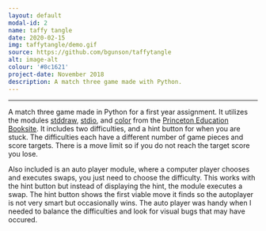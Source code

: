 ```yaml
---
layout: default
modal-id: 2
name: taffy tangle
date: 2020-02-15
img: taffytangle/demo.gif
source: https://github.com/bgunson/taffytangle
alt: image-alt
colour: '#8c1621'
project-date: November 2018
description: A match three game made with Python.
---
```


___

A match three game made in Python for a first year assignment. It utilizes the modules [stddraw](https://introcs.cs.princeton.edu/python/code/stddraw.py.html), [stdio](https://introcs.cs.princeton.edu/python/code/stdio.py.html), and [color](https://introcs.cs.princeton.edu/python/code/color.py.html) from the [Princeton Education Booksite](https://introcs.cs.princeton.edu/python/home/). It includes two difficulties, and a hint button for when you are stuck. The difficulties each have a different number of game pieces and score targets. There is a move limit so if you do not reach the target score you lose.

Also included is an auto player module, where a computer player chooses and executes swaps, you just need to choose the difficulty. This works with the hint button but instead of displaying the hint, the module executes a swap. The hint button shows the first viable move it finds so the autoplayer is not very smart but occasionally wins. The auto player was handy when I needed to balance the difficulties and look for visual bugs that may have occured.

